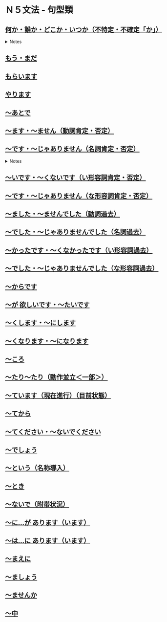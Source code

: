 # Ｎ５文法 - 句型類

## [何か・誰か・どこか・いつか（不特定・不確定「か」）](https://youtu.be/Os6Bg84NCMo)

<details><summary markdown="span">Notes</summary>

- 所謂的疑問詞是指在造疑問句時會使用的一些單字，例如「何（なに）」、「誰（だれ）」、「何時（いつ）」、「哪裡（どこ）」等。
- 如果在這些疑問詞後面加上「か」這個助詞，則「か」的意思是表示不確定或不特定的情況。以下是兩種用法：

### 表示還不確定的狀況下的疑問：使用疑問詞加上「か」

「你要吃什麼？」

- 「何`を`食べますか？」
  - 如果我已經和對方在餐廳裡面，然後問對方「你要吃什麼？」，這個時候對方已經確定要吃東西，那麼我就可以問「何か食べますか？」，意思是「你要吃什麼？」。

- 「何`か`食べますか？」
  - 「を」被省略
  - 如果我還不確定對方是否要吃東西，也就是對方的述語部分還不確定，那麼我就可以用か，意思是「你要吃什麼嗎？你要不要吃什麼？」

「昨天你去了哪裡？」

- 「昨日はどこ`へ`行きましたか。」
  - 如果我確定對方有去了別的地方，但是不確定去了哪裡，那麼我就可以問「昨日はどこへ行きましたか。」，意思是「你昨天去了哪裡？」
- 「昨日はどこ`か`行きましたか。」
  - 「へ」被省略
  - 如果今天是第一次見面，然後我想問對方昨天有沒有去哪裡，但是對方有可能都在家沒有出去，也有可能出去了，那麼我就可以問「昨日はどこか行きましたか。」，意思是「你昨天去了哪裡嗎？」。

「現在教室裡有誰？」

- 「今、教室に誰`が`いますか。」
  - 如果我確定教室有人，那麼我就可以問「今、教室に誰がいますか。」，意思是「現在教室裡有誰？」
- 「今、教室に誰`か`いますか。」
  - 如果我還不確定教室裡是否有人，那麼我就可以問「今、教室に誰かいますか。」，意思是「現在教室裡有人嗎？」。


### 表示還不特定的「か」

「財布`が`落ちましたよ。」

- 如果我看到對方的錢包掉了，那麼我就可以說「你的錢包掉了喔。」

「何`か`落ちましたよ。」

- 「好像掉了什麼東西。」
- 如果我看到對方掉了東西，但是不確定掉了什麼東西。即使我還不確定掉了什麼東西，但是我還是需要提醒對方，因為掉下東西這個情況是確定的。

「東京`へ`遊びに行きたいなあ。」

- 「我想去東京玩耶。」

「どこ`か`遊びに行きたいなあ。」

- 如果我想去玩，但是還沒有特定地點。意思是「我想去玩一玩，但是還不確定去哪裡。」

「山田さん、ちょっと手伝って。」

- 如果我想請山田小姐/先生幫忙，「三本小姐/先生，請幫個忙。」

「誰か、ちょっと手伝って。」

- 如果我需要幫忙，但是不確定誰可以幫忙，那麼我就可以說「有沒有人願意幫忙。」

「来年、家を買いたいです。」

- 如果我想明年買房子，那麼我就可以說「明年我想買房子。」

「いつか、家を買いたいです。」

- 如果我想買房子，但是還沒有特定時間，那麼我就可以說「我想買房子(但是還不確定什麼時候)。」

[例文](https://youtu.be/Os6Bg84NCMo?t=397)

外は暑かったでしょう？　何か飲みますか。
- 外面很熱吧 要喝點什麼嗎

すみません。中に誰かいますか。
- 不好意思 裡面有人嗎

周末はどこか遊びに行きましたか。
- 週末去玩了嗎

いつか自分の會社を作りたいです。
- 總有一天想要開自己的公司

[会話](https://youtu.be/Os6Bg84NCMo?t=428)

あの、何か落ちましたよ。
- 那個，你掉了甚麼喔

あ、すみません。…あれ? `どこか`で会いませんでしたか。
- 阿、抱歉。 ...咦? 是不是有在哪裡見過呢?

え? ああ、先週企業説明会で一緒に話を聞きましたよね。
- 咦? 阿，上星期在企業說明會上一起聽了說明吧。

ああ、思い出しました。いやあ、奇遇ですね。
- 阿，我想起來了。哎呀，真巧耶。

</summary></details>





## [もう・まだ](https://youtu.be/6l7ZIcleKoE)
## [もらいます](https://youtu.be/3qSNQQKTWmQ)
## [やります](https://youtu.be/K94H0QG26Ao)

## [～あとで](https://youtu.be/iPvPSYS3AKE)

## [～ます・～ません（動詞肯定・否定）](https://youtu.be/cygGNONmB9U)

## [～です・～じゃありません（名詞肯定・否定）](https://youtu.be/3zRXvtDnev8)

<details><summary markdown="span">Notes</summary>

丁寧體 (禮貌體)

> - 名詞 ... です        => 是XX
> - 名詞 ...じゃありません => 不是XX
> - 名詞 ...ではありません => 不是XX
>   - (...では 唸快速 就是縮成 じゃ  一般的日本人 常常用じゃ)

普通體

> - 名詞 ... だ    　=> 是XX
> - 名詞 ...じゃない => 不是XX

[例文](https://youtu.be/3zRXvtDnev8?t=301)

- 私は教師です
- 佐藤さんは会社員です
- 鈴木さんは学生じゃありません 社会人です
- 黃さんは留学生です 林さんも留学生です

[会話](https://youtu.be/3zRXvtDnev8?t=329)

- 初めまして 私は高橋です 筑波大学の学生です
- 私は陳です どうぞよろしくお願いします
- 陳さんは学生ですか
- いいえ 私は松岡商事の社員です
- そうですか どうぞよろしく

</summary></details>


## [～いです・～くないです（い形容詞肯定・否定）](https://youtu.be/GByt-fO-sRA)
## [～です・～じゃありません（な形容詞肯定・否定）](https://youtu.be/M2UYM1DlK_I)

## [～ました・～ませんでした（動詞過去）](https://youtu.be/VgIfyGDJSrE)
## [～でした・～じゃありませんでした（名詞過去）](https://youtu.be/9FgAj3ONjUw)
## [～かったです・～くなかったです（い形容詞過去）](https://youtu.be/NvlZJoSt5mg)
## [～でした・～じゃありませんでした（な形容詞過去）](https://youtu.be/vGZwOFVsETc)


## [～からです](https://youtu.be/M2ACwSXE_FI)
## [～が 欲しいです・～たいです](https://youtu.be/IuCqb-0mVC4)
## [～くします・～にします](https://youtu.be/q4JbhXZuZGY)
## [～くなります・～になります](https://youtu.be/w2d2YiJU9UA)
## [～ころ](https://youtu.be/FwSWiOrVntA)

## [～たり～たり（動作並立＜一部＞）](https://youtu.be/g1lb4vnh4yo)
## [～ています（現在進行）（目前状態）](https://youtu.be/9BWX8AERuCQ)

## [～てから](https://youtu.be/GSSeKB1pb14)
## [～てください・～ないでください](https://youtu.be/s4aJunA1Olk)


## [～でしょう](https://youtu.be/Q8KXlJ-qzZA)


## [～という（名称導入）](https://youtu.be/4ddcTf2CFf8)
## [～とき](https://youtu.be/9MhRk-DsycA)
## [～ないで（附帯状況）](https://youtu.be/tKPNE9CJ9LM)
## [～に…が あります（います）](https://youtu.be/Whuzgn3l-oo)
## [～は…に あります（います）](https://youtu.be/_huhMhP9DgY)
## [～まえに](https://youtu.be/_b61ETBoZvo)

## [～ましょう](https://youtu.be/eYOl26g6ao4)

## [～ませんか](https://youtu.be/laC5NIRwMZA)
## [～中](https://youtu.be/FDrYbQBOEVw)

